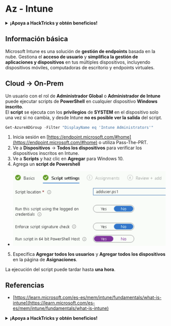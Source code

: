 # Az - Intune

<details>

<summary><strong>¡Apoya a HackTricks y obtén beneficios!</strong></summary>

* Si quieres ver tu **empresa anunciada en HackTricks** o si quieres acceder a la **última versión de PEASS o descargar HackTricks en PDF**, consulta los [**PLANES DE SUSCRIPCIÓN**](https://github.com/sponsors/carlospolop).
* Obtén el [**merchandising oficial de PEASS y HackTricks**](https://peass.creator-spring.com).
* Descubre [**The PEASS Family**](https://opensea.io/collection/the-peass-family), nuestra colección exclusiva de [**NFTs**](https://opensea.io/collection/the-peass-family).
* **Únete al** 💬 [**grupo de Discord**](https://discord.gg/hRep4RUj7f) o al [**grupo de Telegram**](https://t.me/peass) o **sígueme** en **Twitter** 🐦 [**@carlospolopm**](https://twitter.com/carlospolopm).

* **Comparte tus trucos de hacking enviando PRs a los repositorios de** [**HackTricks**](https://github.com/carlospolop/hacktricks) y [**HackTricks Cloud**](https://github.com/carlospolop/hacktricks-cloud) en GitHub.

</details>

## Información básica

Microsoft Intune es una solución de **gestión de endpoints** basada en la nube. Gestiona el **acceso de usuario** y **simplifica la gestión de aplicaciones y dispositivos** en tus múltiples dispositivos, incluyendo dispositivos móviles, computadoras de escritorio y endpoints virtuales.

## Cloud -> On-Prem

Un usuario con el rol de **Administrador Global** o **Administrador de Intune** puede ejecutar scripts de **PowerShell** en cualquier dispositivo **Windows inscrito**.\
El **script** se ejecuta con los **privilegios** de **SYSTEM** en el dispositivo solo una vez si no cambia, y desde Intune **no es posible ver la salida** del script.
```powershell
Get-AzureADGroup -Filter "DisplayName eq 'Intune Administrators'"
```
1. Inicia sesión en [https://endpoint.microsoft.com/#home](https://endpoint.microsoft.com/#home) o utiliza Pass-The-PRT.
2. Ve a **Dispositivos** -> **Todos los dispositivos** para verificar los dispositivos inscritos en Intune.
3. Ve a **Scripts** y haz clic en **Agregar** para Windows 10.
4. Agrega un **script de Powershell**
* ![](<../../.gitbook/assets/image (2) (1) (2) (2).png>)
5. Especifica **Agregar todos los usuarios** y **Agregar todos los dispositivos** en la página de **Asignaciones**.

La ejecución del script puede tardar hasta **una hora**.

## Referencias

* [https://learn.microsoft.com/es-es/mem/intune/fundamentals/what-is-intune](https://learn.microsoft.com/es-es/mem/intune/fundamentals/what-is-intune)

<details>

<summary><strong>¡Apoya a HackTricks y obtén beneficios!</strong></summary>

* Si quieres ver tu **empresa anunciada en HackTricks** o si quieres acceder a la **última versión de PEASS o descargar HackTricks en PDF**, ¡consulta los [**PLANES DE SUSCRIPCIÓN**](https://github.com/sponsors/carlospolop)!
* Obtén el [**merchandising oficial de PEASS y HackTricks**](https://peass.creator-spring.com)
* Descubre [**The PEASS Family**](https://opensea.io/collection/the-peass-family), nuestra colección exclusiva de [**NFTs**](https://opensea.io/collection/the-peass-family)
* **Únete al** 💬 [**grupo de Discord**](https://discord.gg/hRep4RUj7f) o al [**grupo de Telegram**](https://t.me/peass) o **sígueme** en **Twitter** 🐦 [**@carlospolopm**](https://twitter.com/carlospolopm)**.**
* **Comparte tus trucos de hacking enviando PRs a los repositorios de** [**HackTricks**](https://github.com/carlospolop/hacktricks) y [**HackTricks Cloud**](https://github.com/carlospolop/hacktricks-cloud) github.

</details>

